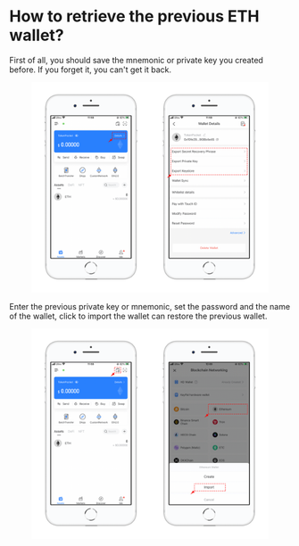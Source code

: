 # How to retrieve the previous ETH wallet?

First of all, you should save the mnemonic or private key you created before. If you forget it, you can't get it back.

<figure><img src="../../.gitbook/assets/1 (4).png" alt=""><figcaption></figcaption></figure>

Enter the previous private key or mnemonic, set the password and the name of the wallet, click to import the wallet can restore the previous wallet.

<figure><img src="../../.gitbook/assets/2 (11).png" alt=""><figcaption></figcaption></figure>
